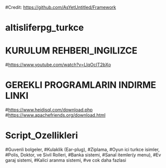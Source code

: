 #Credit: https://github.com/AsYetUntitled/Framework
# altisliferpg_turkce

# KURULUM REHBERI_INGILIZCE
#https://www.youtube.com/watch?v=LlqOcIT2bXo
#
# GEREKLI PROGRAMLARIN INDIRME LINKI
#https://www.heidisql.com/download.php
#https://www.apachefriends.org/download.html
#
# Script_Ozellikleri
#Guvenli bolgeler, 
#Kulaklik (Ear-plug), 
#Ziplama, 
#Oyun ici turkce isimler, 
#Polis, Doktor, ve Sivil Rolleri, 
#Banka sistemi, 
#Sanal itemler(y menu), 
#Ev garaj sistemi, 
#Kalici aranma sistemi, 
#ve cok daha fazlasi 
